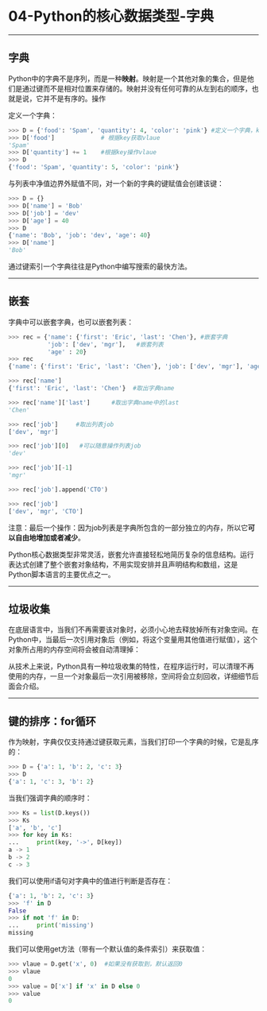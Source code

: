 # 04-Python的核心数据类型-字典

------

## 字典

Python中的字典不是序列，而是一种**映射**。映射是一个其他对象的集合，但是他们是通过键而不是相对位置来存储的。映射并没有任何可靠的从左到右的顺序，也就是说，它并不是有序的。操作

定义一个字典：

```python
>>> D = {'food': 'Spam', 'quantity': 4, 'color': 'pink'} #定义一个字典，key:value
>>> D['food'] 			  # 根据key获取vlaue
'Spam'
>>> D['quantity'] += 1    #根据key操作vlaue
>>> D
{'food': 'Spam', 'quantity': 5, 'color': 'pink'}
```

与列表中净值边界外赋值不同，对一个新的字典的键赋值会创建该键：

```python
>>> D = {}
>>> D['name'] = 'Bob'
>>> D['job'] = 'dev'
>>> D['age'] = 40
>>> D
{'name': 'Bob', 'job': 'dev', 'age': 40}
>>> D['name']
'Bob'
```

通过键索引一个字典往往是Python中编写搜索的最快方法。

------



## 嵌套

字典中可以嵌套字典，也可以嵌套列表：



```python
>>> rec = {'name': {'first': 'Eric', 'last': 'Chen'}, #嵌套字典
           'job': ['dev', 'mgr'],   #嵌套列表
           'age' : 20}
>>> rec
{'name': {'first': 'Eric', 'last': 'Chen'}, 'job': ['dev', 'mgr'], 'age': 20}

>>> rec['name']
{'first': 'Eric', 'last': 'Chen'}  #取出字典name

>>> rec['name']['last']      #取出字典name中的last
'Chen'

>>> rec['job']     #取出列表job
['dev', 'mgr']

>>> rec['job'][0]   #可以随意操作列表job
'dev'

>>> rec['job'][-1]
'mgr'

>>> rec['job'].append('CTO')

>>> rec['job']
['dev', 'mgr', 'CTO']
```

注意：最后一个操作：因为job列表是字典所包含的一部分独立的内存，所以它**可以自由地增加或者减少**。

Python核心数据类型非常灵活，嵌套允许直接轻松地简历复杂的信息结构。运行表达式创建了整个嵌套对象结构，不用实现安排并且声明结构和数组，这是Python脚本语言的主要优点之一。

------

## 垃圾收集

在底层语言中，当我们不再需要该对象时，必须小心地去释放掉所有对象空间。在Python中，当最后一次引用对象后（例如，将这个变量用其他值进行赋值），这个对象所占用的内存空间将会被自动清理掉：

从技术上来说，Python具有一种垃圾收集的特性，在程序运行时，可以清理不再使用的内存，一旦一个对象最后一次引用被移除，空间将会立刻回收，详细细节后面会介绍。

------

## 键的排序：for循环

作为映射，字典仅仅支持通过键获取元素，当我们打印一个字典的时候，它是乱序的：

```python
>>> D = {'a': 1, 'b': 2, 'c': 3}
>>> D
{'a': 1, 'c': 3, 'b': 2}
```

当我们强调字典的顺序时：

```python
>>> Ks = list(D.keys())
>>> Ks
['a', 'b', 'c']
>>> for key in Ks:
...     print(key, '->', D[key])
a -> 1
b -> 2
c -> 3
```

我们可以使用if语句对字典中的值进行判断是否存在：

```python
{'a': 1, 'b': 2, 'c': 3}
>>> 'f' in D
False
>>> if not 'f' in D:
...     print('missing')
missing
```

我们可以使用get方法（带有一个默认值的条件索引）来获取值：

```python
>>> vlaue = D.get('x', 0)  #如果没有获取到，默认返回0
>>> vlaue
0
>>> value = D['x'] if 'x' in D else 0    
>>> value
0
```

